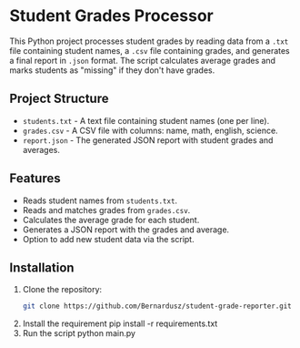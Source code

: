 # Student Grades Processor

This Python project processes student grades by reading data from a `.txt` file containing student names, a `.csv` file containing grades, and generates a final report in `.json` format. The script calculates average grades and marks students as "missing" if they don't have grades.

## Project Structure

- `students.txt` - A text file containing student names (one per line).
- `grades.csv` - A CSV file with columns: name, math, english, science.
- `report.json` - The generated JSON report with student grades and averages.

## Features

- Reads student names from `students.txt`.
- Reads and matches grades from `grades.csv`.
- Calculates the average grade for each student.
- Generates a JSON report with the grades and average.
- Option to add new student data via the script.

## Installation

1. Clone the repository:
   ```bash
   git clone https://github.com/Bernardusz/student-grade-reporter.git
2. Install the requirement
   pip install -r requirements.txt
3. Run the script
   python main.py
